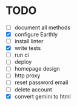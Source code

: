 # TODO

- [ ] document all methods
- [x] configure Earthly
- [ ] install linter
- [x] write tests
- [ ] run ci
- [ ] deploy
- [ ] homepage design
- [ ] http proxy
- [ ] reset password email
- [ ] delete account
- [x] convert gemini to html

